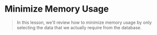 # Minimize Memory Usage

>In this lesson, we'll review how to minimize memory usage by only selecting the data that we actually require from the database.
